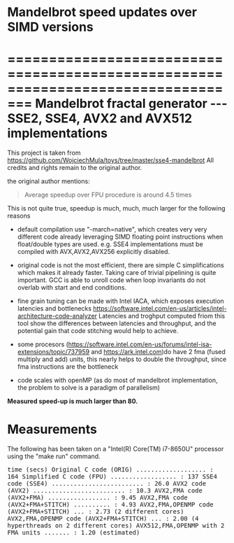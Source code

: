# Mandelbrot speed updates over SIMD versions


=================================================================================
  Mandelbrot fractal generator --- SSE2, SSE4, AVX2 and AVX512 implementations
=================================================================================

This project is taken from https://github.com/WojciechMula/toys/tree/master/sse4-mandelbrot
All credits and rights remain to the original author. 

the original author mentions:

> Average speedup over FPU procedure is around 4.5 times

This is not quite true, speedup is much, much, much larger for the following reasons

- default compilation use "-march=native", which creates very very different code already leveraging SIMD floating point instructions when float/double types are used. e.g. SSE4 implementations must be compiled with AVX,AVX2,AVX256 explicitly disabled.

- original code is not the most efficient, there are simple C simplifications which makes it already faster. Taking care of trivial pipelining is quite important. GCC is able to unroll code when loop invariants do not overlab with start and end conditions. 

- fine grain tuning can be made with Intel IACA, which exposes execution latencies and bottlenecks
https://software.intel.com/en-us/articles/intel-architecture-code-analyzer
Latencies and troghput computed friom this tool show the differences between latencies and throughput, and the potential gain that code stitching would help to achieve.

- some procesors (https://software.intel.com/en-us/forums/intel-isa-extensions/topic/737959 and https://ark.intel.com)do have 2 fma (fused multiply and add) units, this nearly helps to  double the throughput, since fma instructions are the bottleneck

- code scales with openMP (as do most of mandelbrot implementation, the problem to solve is a paradigm of parallelism)


**Measured speed-up is much larger than 80.**

# Measurements

The following has been taken on a "Intel(R) Core(TM) i7-8650U" processor using the "make run" command.

<tt>
                                                   time (secs)
Original C code (ORIG) ................... :       164
Simplified C code (FPU) .................. :       137
SSE4 code (SSE4) ......................... :        26.0
AVX2 code (AVX2) ......................... :        10.3
AVX2,FMA code (AVX2+FMA) ................. :         9.45
AVX2,FMA code (AVX2+FMA+STITCH) .......... :         4.93
AVX2,FMA,OPENMP code (AVX2+FMA+STITCH) ... :         2.73     (2 different cores)
AVX2,FMA,OPENMP code (AVX2+FMA+STITCH) ... :         2.00     (4 hyperthreads on 2 different cores)
AVX512,FMA,OPENMP with 2 FMA units ....... :         1.20     (estimated)
</tt>






 

